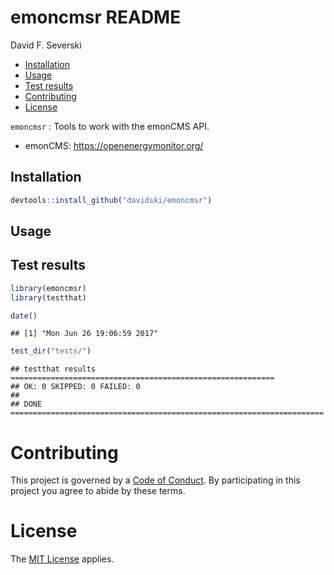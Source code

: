 emoncmsr README
================
David F. Severski

-   [Installation](#installation)
-   [Usage](#usage)
-   [Test results](#test-results)
-   [Contributing](#contributing)
-   [License](#license)

`emoncmsr` : Tools to work with the emonCMS API.

-   emonCMS: <https://openenergymonitor.org/>

Installation
------------

``` r
devtools::install_github("davidski/emoncmsr")
```

Usage
-----

Test results
------------

``` r
library(emoncmsr)
library(testthat)

date()
```

    ## [1] "Mon Jun 26 19:06:59 2017"

``` r
test_dir("tests/")
```

    ## testthat results ===========================================================
    ## OK: 0 SKIPPED: 0 FAILED: 0
    ## 
    ## DONE ======================================================================

Contributing
============

This project is governed by a [Code of Conduct](./CODE_OF_CONDUCT.md). By participating in this project you agree to abide by these terms.

License
=======

The [MIT License](LICENSE) applies.
